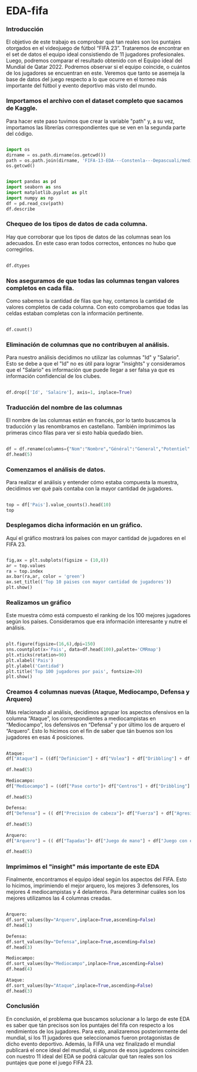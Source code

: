# EDA-fifa

### Introducción
El objetivo de este trabajo es comprobar qué tan reales son los puntajes otorgados en el videojuego de fútbol “FIFA 23”. Trataremos de encontrar en el set de datos el equipo ideal consistiendo de 11 jugadores profesionales. Luego, podremos comparar el resultado obtenido con el Equipo ideal del Mundial de Qatar 2022. Podremos observar si el equipo coincide, o cuántos de los jugadores se encuentran en este. Veremos que tanto se asemeja la base de datos del juego respecto a lo que ocurre en el torneo más importante del fútbol y evento deportivo más visto del mundo.

### Importamos el archivo con el dataset completo que sacamos de Kaggle. 
Para hacer este paso tuvimos que crear la variable "path" y, a su vez, importamos las librerías correspondientes que se ven en la segunda parte del código. 

  ```python

  import os
  dirname = os.path.dirname(os.getcwd())
  path = os.path.join(dirname, 'FIFA-13-EDA---Constenla---Depascuali/media/fifa_23_280922.csv')
  os.getcwd()


  import pandas as pd
  import seaborn as sns
  import matplotlib.pyplot as plt
  import numpy as np
  df = pd.read_csv(path)
  df.describe
  ```

### Chequeo de los tipos de datos de cada columna.
Hay que corroborar que los tipos de datos de las columnas sean los adecuados. En este caso eran todos correctos, entonces no hubo que corregirlos.

```python
 
df.dtypes
 ```
 
### Nos aseguramos de que todas las columnas tengan valores completos en cada fila.
Como sabemos la cantidad de filas que hay, contamos la cantidad de valores completos de cada columna. Con esto comprobamos que todas las celdas estaban completas con la información pertinente.
 
```python
 
df.count()
 ```
 
### Eliminación de columnas que no contribuyen al análisis.
Para nuestro análisis decidimos no utilizar las columnas "Id" y "Salario". Esto se debe a que el "Id" no es útil para lograr "insights" y consideramos que el "Salario" es información que puede llegar a ser falsa ya que es información confidencial de los clubes.
 
```python
 
df.drop(['Id', 'Salaire'], axis=1, inplace=True)
```
 
### Traducción del nombre de las columnas
El nombre de las columnas están en francés, por lo tanto buscamos la traducción y las renombramos en castellano. También imprimimos las primeras cinco filas para ver si esto había quedado bien. 
 
```python
 
df = df.rename(columns={"Nom":"Nombre","Général":"General","Potentiel":"Potencial","Pays":"Pais","Bon pied":"Pierna buena","Mauvais pied":"Pierna mala","Gestes techniques":"Gestos tecnicos","Taille":"Altura","Rendement offensif":"Rendimiento ofensivo","Rendement defensif":"Rendimiento defensivo","Valeur":"Valor","Centres":"Centros","Finition":"Definicion","Precision tete":"Precision de cabeza","Passes courtes":"Pase corto","Volee":"Volea","Dribbles":"Dribbling","Effet":"Efecto","PCF":"Precision tiros libres","Passes longues":"Pase largo","Controle":"Control","Acceleration":"Acceleracion","Vitesse": "Velocidad", "Agilite": "Agilidad", "Reactivite": "Reactividad", "Equilibre": "Equilibrio", "Puissance frappe": "Potencia", "Detente": "Recuperacion", "Endurance": "Resistencia", "Force": "Fuerza", "Tirs de loin": "Disparo desde lejos", "Agressivite": "Agresividad", "Interceptions": "Intercepciones", "Placement": "Posicionamiento", "Vista": "Visión", "Penalty": "Penales", "Calme": "Calma", "Conscience defensive": "Consciencia defensiva", "Tacle debout": "Entradas","Tacle glisse": "Entradas por el suelo", "Plongeon": "Tapadas", "Jeu main": "Juego de mano", "Jeu pied": "Juego con el pie", "Placement.1": "Posicionamiento del arquero", "Reflexes": "Reflejos"})
df.head(5)
```
 
### Comenzamos el análisis de datos.
Para realizar el análisis y entender cómo estaba compuesta la muestra, decidimos ver qué país contaba con la mayor cantidad de jugadores.
 
```python
 
top = df['Pais'].value_counts().head(10)
top
```
 
### Desplegamos dicha información en un gráfico.
Aquí el gráfico mostrará los países con mayor cantidad de jugadores en el FIFA 23.
 
 ```python
 
fig,ax = plt.subplots(figsize = (10,8))
ar = top.values
ra = top.index
ax.bar(ra,ar, color = 'green')
ax.set_title(('Top 10 paises con mayor cantidad de jugadores'))
plt.show()
```
 
### Realizamos un gráfico 
Este muestra cómo está compuesto el ranking de los 100 mejores jugadores según los países. Consideramos que era información interesante y nutre el análisis.
 
```python
 
plt.figure(figsize=(16,6),dpi=150)
sns.countplot(x='Pais', data=df.head(100),palette='CMRmap')
plt.xticks(rotation=90)
plt.xlabel('Pais')
plt.ylabel('Cantidad')
plt.title('Top 100 jugadores por pais', fontsize=20)
plt.show()
```
 
### Creamos 4 columnas nuevas (Ataque, Mediocampo, Defensa y Arquero)
Más relacionado al análisis, decidimos agrupar los aspectos ofensivos en la columna “Ataque”, los correspondientes a mediocampistas en “Mediocampo”, los defensivos en “Defensa” y por último los de arquero el “Arquero”. Esto lo hicimos con el fin de saber que tán buenos son los jugadores en esas 4 posiciones.
 
```python
 
Ataque:
df["Ataque"] = ((df["Definicion"] + df["Volea"] + df["Dribbling"] + df["Precision tiros libres"] + df["Efecto"] + df["Acceleracion"] + df["Control"] + df["Velocidad"] + df["Agilidad"])  /9)
 
df.head(5)
 
Mediocampo:
df["Mediocampo"] = ((df["Pase corto"]+ df["Centros"] + df["Dribbling"] + df["Precision tiros libres"] + df["Control"] + df["Pase largo"] + df["Velocidad"] + df["Equilibrio"] + df["Resistencia"] + df["Visión"] + df["Posicionamiento"] + df["Disparo desde lejos"] + df["Recuperacion"] + df["Intercepciones"] + df["Consciencia defensiva"]) /15)
 
df.head(5)
 
Defensa:
df["Defensa"] = (( df["Precision de cabeza"]+ df["Fuerza"] + df["Agresividad"] + df["Intercepciones"] + df["Consciencia defensiva"] + df["Entradas"] + df["Entradas por el suelo"]) /7)
 
df.head(5)
 
Arquero:
df["Arquero"] = (( df["Tapadas"]+ df["Juego de mano"] + df["Juego con el pie"] + df["Posicionamiento del arquero"] + df["Reflejos"] ) /5)
 
df.head(5)
```
 
### Imprimimos el "insight" más importante de este EDA 
Finalmente, encontramos el equipo ideal según los aspectos del FIFA. Esto lo hicimos, imprimiendo el mejor arquero, los mejores 3 defensores, los mejores 4 mediocampistas y 4 delanteros. Para determinar cuáles son los mejores utilizamos las 4 columnas creadas.
 
```python
 
Arquero: 
df.sort_values(by="Arquero",inplace=True,ascending=False)
df.head(1)
 
Defensa: 
df.sort_values(by="Defensa",inplace=True,ascending=False)
df.head(3)
 
Mediocampo:
df.sort_values(by="Mediocampo",inplace=True,ascending=False)
df.head(4)
 
Ataque:
df.sort_values(by="Ataque",inplace=True,ascending=False)
df.head(3)
```
 
### Conclusión
En conclusión, el problema que buscamos solucionar a lo largo de este EDA es saber que tán precisos son los puntajes del fifa con respecto a los rendimientos de los jugadores. Para esto, analizaremos posteriormente del mundial, si los 11 jugadores que seleccionamos fueron protagonistas de dicho evento deportivo. Además, la FIFA una vez finalizado el mundial publicará el once ideal del mundial, si algunos de esos jugadores coinciden con nuestro 11 ideal del EDA se podrá calcular qué tan reales son los puntajes que pone el juego FIFA 23. 
